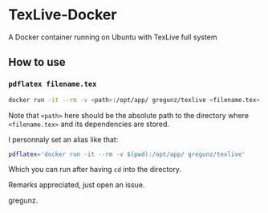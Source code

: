 # TexLive-Docker
A Docker container running on Ubuntu with TexLive full system 

## How to use

### `pdflatex filename.tex`

```bash
docker run -it --rm -v <path>:/opt/app/ gregunz/texlive <filename.tex>
```

Note that `<path>` here should be the absolute path to the directory where `<filename.tex>` and its dependencies are stored.

I personnaly set an alias like that:

```bash
pdflatex='docker run -it --rm -v $(pwd):/opt/app/ gregunz/texlive'
```

Which you can run after having `cd` into the directory.

Remarks appreciated, just open an issue.

gregunz.
